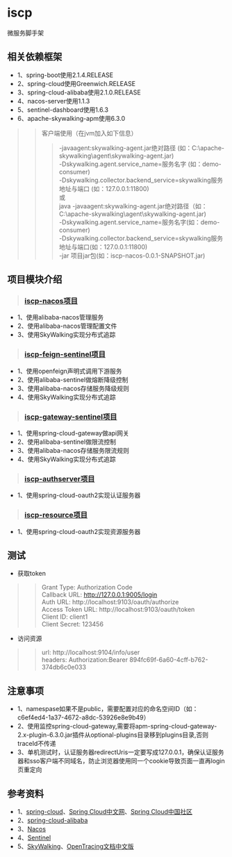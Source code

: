 # iscp
微服务脚手架

## 相关依赖框架
* 1、spring-boot使用2.1.4.RELEASE
* 2、spring-cloud使用Greenwich.RELEASE
* 3、spring-cloud-alibaba使用2.1.0.RELEASE
* 4、nacos-server使用1.1.3
* 5、sentinel-dashboard使用1.6.3
* 6、apache-skywalking-apm使用6.3.0
>> 客户端使用（在jvm加入如下信息）
>>> -javaagent:skywalking-agent.jar绝对路径 (如：C:\\apache-skywalking\\agent\\skywalking-agent.jar)  
>>> -Dskywalking.agent.service_name=服务名字 (如：demo-consumer)  
>>> -Dskywalking.collector.backend_service=skywalking服务地址与端口 (如：127.0.0.1:11800)  
或  
>>> java -javaagent:skywalking-agent.jar绝对路径（如：C:\\apache-skywalking\\agent\\skywalking-agent.jar)  
>>>      -Dskywalking.agent.service_name=服务名字(如：demo-consumer)  
>>>      -Dskywalking.collector.backend_service=skywalking服务地址与端口(如：127.0.0.1:11800)  
>>>      -jar 项目jar包(如：iscp-nacos-0.0.1-SNAPSHOT.jar)  

## 项目模块介绍
>### [iscp-nacos项目](https://github.com/oyd505/iscp/tree/master/iscp-nacos)
* 1、使用alibaba-nacos管理服务
* 2、使用alibaba-nacos管理配置文件
* 3、使用SkyWalking实现分布式追踪
>### [iscp-feign-sentinel项目](https://github.com/oyd505/iscp/tree/master/iscp-feign-sentinel)
* 1、使用openfeign声明式调用下游服务
* 2、使用alibaba-sentinel做熔断降级控制
* 3、使用alibaba-nacos存储服务降级规则
* 4、使用SkyWalking实现分布式追踪
>### [iscp-gateway-sentinel项目](https://github.com/oyd505/iscp/tree/master/iscp-gateway-sentinel)
* 1、使用spring-cloud-gateway做api网关
* 2、使用alibaba-sentinel做限流控制
* 3、使用alibaba-nacos存储服务限流规则
* 4、使用SkyWalking实现分布式追踪
>### [iscp-authserver项目](https://github.com/oyd505/iscp/tree/master/iscp-authserver)
* 1、使用spring-cloud-oauth2实现认证服务器
>### [iscp-resource项目](https://github.com/oyd505/iscp/tree/master/iscp-resource)
* 1、使用spring-cloud-oauth2实现资源服务器

## 测试
* 获取token
>> Grant Type: Authorization Code  
>> Callback URL: http://127.0.0.1:9005/login  
>> Auth URL: http://localhost:9103/oauth/authorize  
>> Access Token URL: http://localhost:9103/oauth/token  
>> Client ID: client1  
>> Client Secret: 123456
* 访问资源
>> url: http://localhost:9104/info/user  
>> headers: Authorization:Bearer 894fc69f-6a60-4cff-b762-374db6c0e033  

## 注意事项
* 1、namespase如果不是public，需要配置对应的命名空间ID（如：c6ef4ed4-1a37-4672-a8dc-53926e8e9b49）
* 2、使用监控spring-cloud-gateway,需要将apm-spring-cloud-gateway-2.x-plugin-6.3.0.jar插件从optional-plugins目录移到plugins目录,否则traceId不传递
* 3、单机测试时，认证服务器redirectUris一定要写成127.0.0.1，确保认证服务器和sso客户端不同域名，防止浏览器使用同一个cookie导致页面一直再login页重定向

## 参考资料
* 1、[spring-cloud](https://spring.io/projects/spring-cloud)、[Spring Cloud中文网](https://www.springcloud.cc/)、[Spring Cloud中国社区](http://springcloud.cn/)
* 2、[spring-cloud-alibaba](https://github.com/alibaba/spring-cloud-alibaba)
* 3、[Nacos](https://nacos.io/zh-cn/)
* 4、[Sentinel](https://github.com/alibaba/Sentinel)
* 5、[SkyWalking](http://skywalking.apache.org/)、[OpenTracing文档中文版](https://wu-sheng.gitbooks.io/opentracing-io/content/)
